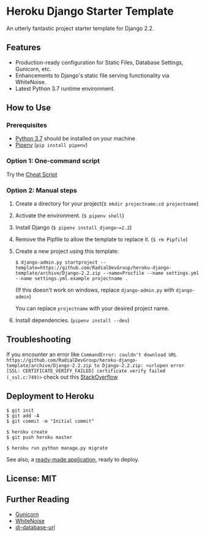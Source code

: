 # Heroku Django Starter Template

An utterly fantastic project starter template for Django 2.2.

## Features

- Production-ready configuration for Static Files, Database Settings, Gunicorn, etc.
- Enhancements to Django's static file serving functionality via WhiteNoise.
- Latest Python 3.7 runtime environment.

## How to Use

### Prerequisites

 - [Python 3.7](https://www.python.org/downloads/) should be installed on your machine
 - [Pipenv](https://docs.pipenv.org/en/latest/) (`pip install pipenv`)

### Option 1: One-command script

Try the [Cheat Script](https://github.com/RadialDevGroup/heroku-django-template/wiki/Cheat-Script-(django_new))

### Option 2: Manual steps

1. Create a directory for your project(`$ mkdir projectname;cd projectname`)
2. Activate the environment. (`$ pipenv shell`)
3. Install Django (`$ pipenv install django~=2.2`)
4. Remove the Pipfile to allow the template to replace it. (`$ rm Pipfile`)
5. Create a new project using this template:
    ```
    $ django-admin.py startproject --template=https://github.com/RadialDevGroup/heroku-django-template/archive/Django-2.2.zip --name=Procfile --name settings.yml --name settings.yml.example projectname .
    ```

    (If this doesn't work on windows, replace `django-admin.py` with `django-admin`)

    You can replace ``projectname`` with your desired project name.

6. Install dependencies. (`pipenv install --dev`)

## Troubleshooting
If you encounter an error like
`CommandError: couldn't download URL https://github.com/RadialDevGroup/heroku-django-template/archive/Django-2.2.zip to Django-2.2.zip: <urlopen error [SSL: CERTIFICATE_VERIFY_FAILED] certificate verify failed (_ssl.c:749)>`
check out this [StackOverflow](http://stackoverflow.com/questions/41691327/ssl-sslerror-ssl-certificate-verify-failed-certificate-verify-failed-ssl-c)

## Deployment to Heroku

    $ git init
    $ git add -A
    $ git commit -m "Initial commit"

    $ heroku create
    $ git push heroku master

    $ heroku run python manage.py migrate

See also, a [ready-made application](https://github.com/heroku/python-getting-started), ready to deploy.


## License: MIT

## Further Reading

- [Gunicorn](https://warehouse.python.org/project/gunicorn/)
- [WhiteNoise](https://warehouse.python.org/project/whitenoise/)
- [dj-database-url](https://warehouse.python.org/project/dj-database-url/)
